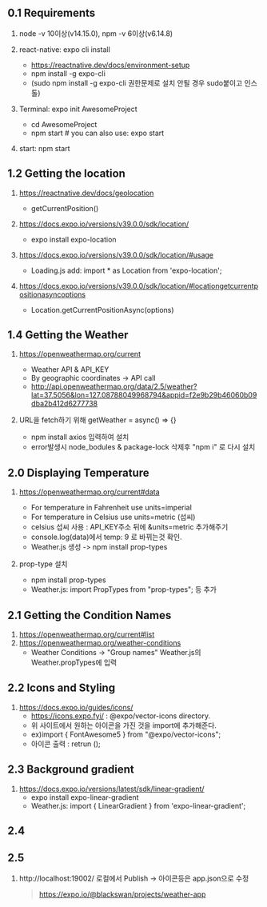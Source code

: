 ## 0.1 Requirements

1. node -v 10이상(v14.15.0), npm -v 6이상(v6.14.8)
2. react-native: expo cli install

   - https://reactnative.dev/docs/environment-setup
   - npm install -g expo-cli
   - (sudo npm install -g expo-cli 권한문제로 설치 안될 경우 sudo붙이고 인스톨)

3. Terminal: expo init AwesomeProject

   - cd AwesomeProject
   - npm start # you can also use: expo start

4. start: npm start

## 1.2 Getting the location

1. https://reactnative.dev/docs/geolocation

   - getCurrentPosition()

2. https://docs.expo.io/versions/v39.0.0/sdk/location/

   - expo install expo-location

3. https://docs.expo.io/versions/v39.0.0/sdk/location/#usage

   - Loading.js add: import \* as Location from 'expo-location';

4. https://docs.expo.io/versions/v39.0.0/sdk/location/#locationgetcurrentpositionasyncoptions
   - Location.getCurrentPositionAsync(options)

## 1.4 Getting the Weather

1. https://openweathermap.org/current

   - Weather API & API_KEY
   - By geographic coordinates -> API call
   - http://api.openweathermap.org/data/2.5/weather?lat=37.5056&lon=127.08788049968794&appid=f2e9b29b46060b09dba2b412d6277738

2. URL을 fetch하기 위해 getWeather = async() => {}
   - npm install axios 입력하여 설치
   - error발생시 node_bodules & package-lock 삭제후 "npm i" 로 다시 설치

## 2.0 Displaying Temperature

1. https://openweathermap.org/current#data

   - For temperature in Fahrenheit use units=imperial
   - For temperature in Celsius use units=metric (섭씨)
   - celsius 섭씨 사용 : API_KEY주소 뒤에 &units=metric 추가해주기
   - console.log(data)에서 temp: 9 로 바뀌는것 확인.
   - Weather.js 생성 -> npm install prop-types

2. prop-type 설치
   - npm install prop-types
   - Weather.js: import PropTypes from "prop-types"; 등 추가

## 2.1 Getting the Condition Names

1. https://openweathermap.org/current#list
2. https://openweathermap.org/weather-conditions
   - Weather Conditions -> "Group names" Weather.js의 Weather.propTypes에 입력

## 2.2 Icons and Styling

1. https://docs.expo.io/guides/icons/
   - https://icons.expo.fyi/ : @expo/vector-icons directory.
   - 위 사이트에서 원하는 아이콘을 가진 것을 import에 추가해준다.
   - ex)import { FontAwesome5 } from "@expo/vector-icons";
   - 아이콘 출력 : retrun (<FontAwesome5 name="cloud-rain" size={120} color="white" />);

## 2.3 Background gradient

1. https://docs.expo.io/versions/latest/sdk/linear-gradient/
   - expo install expo-linear-gradient
   - Weather.js: import { LinearGradient } from 'expo-linear-gradient';

## 2.4

## 2.5

1. http://localhost:19002/ 로컬에서 Publish -> 아이콘등은 app.json으로 수정
   > https://expo.io/@blackswan/projects/weather-app
